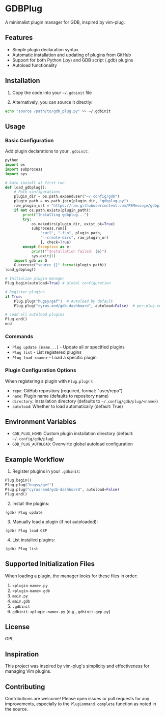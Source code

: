 # GDBPlug

A minimalist plugin manager for GDB, inspired by vim-plug.

## Features

- Simple plugin declaration syntax
- Automatic installation and updating of plugins from GitHub
- Support for both Python (.py) and GDB script (.gdb) plugins
- Autoload functionality

## Installation

1. Copy the code into your `~/.gdbinit` file

2. Alternatively, you can source it directly:

```bash
echo "source /path/to/gdb_plug.py" >> ~/.gdbinit
```

## Usage

### Basic Configuration

Add plugin declarations to your `.gdbinit`:

```python
python
import os
import subprocess
import sys

# Auto install at first run
def load_gdbplug():
    # Path configurations
    plugin_dir = os.path.expanduser("~/.config/gdb")
    plugin_path = os.path.join(plugin_dir, "gdbplug.py")
    raw_plugin_url = "https://raw.githubusercontent.com/PEMessage/gdbplug/main/gdbplug.py"
    if not os.path.exists(plugin_path):
        print("Installing gdbplug...")
        try:
            os.makedirs(plugin_dir, exist_ok=True)
            subprocess.run([
                "curl", "-fLo", plugin_path,
                "--create-dirs", raw_plugin_url
                ], check=True)
        except Exception as e:
            print(f"Installation failed: {e}")
            sys.exit(1)
    import gdb as G
    G.execute("source {}".format(plugin_path))
load_gdbplug()

# Initialize plugin manager
Plug.begin(autoload=True) # global configuration

# Register plugins
if True:
    Plug.plug("hugsy/gef")  # Autoload by default
    Plug.plug("cyrus-and/gdb-dashboard", autoload=False)  # per-plug configuration

# Load all autoload plugins
Plug.end()
end
```

### Commands

- `Plug update [name...]` - Update all or specified plugins
- `Plug list` - List registered plugins
- `Plug load <name>` - Load a specific plugin

### Plugin Configuration Options

When registering a plugin with `Plug.plug()`:

- `repo`: GitHub repository (required, format: "user/repo")
- `name`: Plugin name (defaults to repository name)
- `directory`: Installation directory (defaults to `~/.config/gdb/plug/<name>`)
- `autoload`: Whether to load automatically (default: True)

## Environment Variables

- `GDB_PLUG_HOME`: Custom plugin installation directory (default: `~/.config/gdb/plug`)
- `GDB_PLUG_AUTOLOAD`: Overwirte global autoload configuration

## Example Workflow

1. Register plugins in your `.gdbinit`:

```python
Plug.begin()
Plug.plug("hugsy/gef")
Plug.plug("cyrus-and/gdb-dashboard", autoload=False)
Plug.end()
```

2. Install the plugins:

```
(gdb) Plug update
```

3. Manually load a plugin (if not autoloaded):

```
(gdb) Plug load GEP
```

4. List installed plugins:

```
(gdb) Plug list
```

## Supported Initialization Files

When loading a plugin, the manager looks for these files in order:

1. `<plugin-name>.py`
2. `<plugin-name>.gdb`
3. `main.py`
4. `main.gdb`
5. `.gdbinit`
6. `gdbinit-<plugin-name>.py` (e.g., `gdbinit-gep.py`)


## License

GPL

## Inspiration

This project was inspired by vim-plug's simplicity and effectiveness for managing Vim plugins.

## Contributing

Contributions are welcome! Please open issues or pull requests for any improvements, especially to the `PlugCommand.complete` function as noted in the source.
